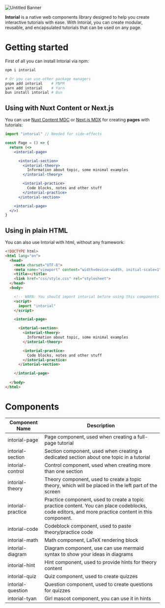 
![Untitled Banner](https://github.com/tokiory/intorial/assets/101672047/72c148b9-f9dd-4b9c-bbce-6a80db66ba7b)

**Intorial** is a native web components library designed to help you create interactive tutorials with ease. With Intorial, you can create modular, reusable, and encapsulated tutorials that can be used on any page.

# Getting started
First of all you can install Intorial via npm:
```bash
npm i intorial

# Or you can use other package managers
pnpm add intorial    # PNPM
yarn add intorial    # Yarn
bun install intorial # Bun
```

## Using with Nuxt Content or Next.js
You can use [Nuxt Content MDC](https://content.nuxt.com/usage/markdown) or [Next.js MDX](https://nextjs.org/docs/pages/building-your-application/configuring/mdx) for creating **pages** with tutorials:
```jsx
import "intorial" // Needed for side-effects

const Page = () => {
  return (<>
    <intorial-page>

      <intorial-section>
        <intorial-theory>
          Information about topic, some minimal examples
        </intorial-theory>

        <intorial-practice>
          Code blocks, notes and other stuff
        </intorial-practice>
      </intorial-section>

    <intorial-page>
  </>)
}
```

## Using in plain HTML
You can also use Intorial with html, without any framework:
```html
<!DOCTYPE html>
<html lang="en">
  <head>
    <meta charset="UTF-8">
    <meta name="viewport" content="width=device-width, initial-scale=1">
    <title></title>
    <link href="css/style.css" rel="stylesheet">
  </head>
  <body>

    <!-- WARN: You should import intorial before using this components -->
    <script>
      import "intorial"
    </script>

    <intorial-page>

      <intorial-section>
        <intorial-theory>
          Information about topic, some minimal examples
        </intorial-theory>

        <intorial-practice>
          Code blocks, notes and other stuff
        </intorial-practice>
      </intorial-section>

    </intorial-page>
  
  </body>
</html>
```

# Components
| Component Name    | Description                                                                                                                                       |
| ----------------- | ------------------------------------------------------------------------------------------------------------------------------------------------- |
| intorial-page     | Page component, used when creating a full-page tutorial                                                                                           |
| intorial-section  | Section component, used when creating a dedicated section about one topic in a tutorial                                                           |
| intorial-control  | Control component, used when creating more than one section                                                                                       |
| intorial-theory   | Theory component, used to create a topic theory, which will be placed in the left part of the screen                                              |
| intorial-practice | Practice component, used to create a topic practice content. You can place codeblocks, code editors, and more practice content in this component. |
| intorial-code     | Codeblock component, used to paste theory/practice code                                                                                           |
| intorial-math     | Math component, LaTeX rendering block                                                                                                             |
| intorial-diagram  | Diagram component, use can use mermaid syntax to show your ideas in diagrams                                                                      |
| intorial-hint     | Hint component, used to provide hints for theory content                                                                                          |
| intorial-quiz     | Quiz component, used to create quizzes                                                                                                            |
| intorial-question | Question component, used to create questions for quizzes                                                                                          |
| intorial-tyan     | Girl mascot component, you can use it in hints                                                                                                    |

